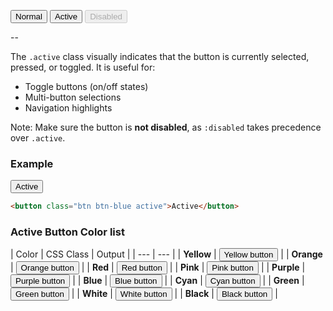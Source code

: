 <button class="btn-blue mt-4">Normal</button>
<button class="btn-blue mt-4 active">Active</button>
<button class="btn-blue mt-4" disabled>Disabled</button>

--


The `.active` class visually indicates that the button is currently selected, pressed, or toggled. It is useful for:

* Toggle buttons (on/off states)
* Multi-button selections
* Navigation highlights

Note: Make sure the button is **not disabled**, as `:disabled` takes precedence over `.active`.


### Example

<button class="btn btn-blue active mt-4">Active</button>

```html
<button class="btn btn-blue active">Active</button>
```



### Active Button Color list 

| Color | CSS Class | Output |
| --- | --- |
| **Yellow**  | <button class="px-3 w-100 btn-yellow active">Yellow button</button> |
| **Orange**  | <button class="px-3 w-100 btn-orange active">Orange button</button> |
| **Red**     | <button class="px-3 w-100 btn-red active">Red button</button> |
| **Pink**    | <button class="px-3 w-100 btn-pink active">Pink button</button> |
| **Purple**  | <button class="px-3 w-100 btn-purple active">Purple button</button> |
| **Blue**    | <button class="px-3 w-100 btn-blue active">Blue button</button> |
| **Cyan**    | <button class="px-3 w-100 btn-cyan active">Cyan button</button> |
| **Green**   | <button class="px-3 w-100 btn-green active">Green button</button> |
| **White**   | <button class="px-3 w-100 btn-white active">White button</button> |
| **Black**   | <button class="px-3 w-100 btn-black active">Black button</button> |